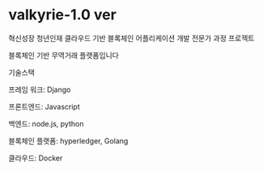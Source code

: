 # valkyrie-1.0 ver
혁신성장 청년인재 클라우드 기반 블록체인 어플리케이션 개발 전문가 과정 프로젝트

블록체인 기반 무역거래 플랫폼입니다

기술스택

프레임 워크: Django

프론트엔드: Javascript

백엔드: node.js, python

블록체인 플랫폼: hyperledger, Golang

클라우드: Docker
